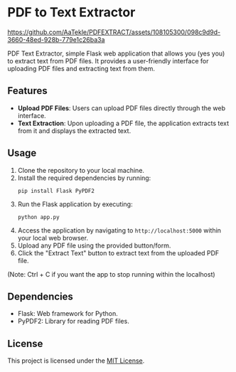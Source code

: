 # PDF to Text Extractor


https://github.com/AaTekle/PDFEXTRACT/assets/108105300/098c9d9d-3660-48ed-928b-779e1c26ba3a


PDF Text Extractor, simple Flask web application that allows you (yes you) to extract text from PDF files. It provides a user-friendly interface for uploading PDF files and extracting text from them.

## Features

- **Upload PDF Files**: Users can upload PDF files directly through the web interface.
- **Text Extraction**: Upon uploading a PDF file, the application extracts text from it and displays the extracted text.

## Usage

1. Clone the repository to your local machine.
2. Install the required dependencies by running:
    ```
    pip install Flask PyPDF2
    ```
3. Run the Flask application by executing:
    ```
    python app.py
    ```
4. Access the application by navigating to `http://localhost:5000` within your local web browser.
5. Upload any PDF file using the provided button/form.
6. Click the "Extract Text" button to extract text from the uploaded PDF file.

(Note: Ctrl + C if you want the app to stop running within the localhost)

## Dependencies

- Flask: Web framework for Python.
- PyPDF2: Library for reading PDF files.

## License

This project is licensed under the [MIT License](LICENSE).
